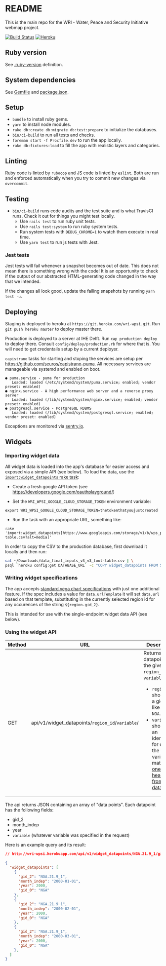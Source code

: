 # README

This is the main repo for the WRI - Water, Peace and Security Initiative webmap project.

[![Build Status](https://travis-ci.com/greenriver/wri-wpsi.svg?token=EQywZqAdUXLYyppSoTji&branch=master)](https://travis-ci.com/greenriver/wri-wpsi)
[![Heroku](http://heroku-badge.herokuapp.com/?app=wri-wpsi&style=flat&svg=1)](https://dashboard.heroku.com/apps/wri-wpsi)

## Ruby version

See [.ruby-version](/.ruby-version) definition.

## System dependencies

See [Gemfile](/Gemfile) and [package.json](/package.json).

## Setup

* `bundle` to install ruby gems.
* `yarn` to install node modules.
* `rake db:create db:migrate db:test:prepare` to initialize the databases.
* `bin/ci-build` to run all tests and checks.
* `foreman start -f Procfile.dev` to run the app locally.
* `rake db:fixtures:load` to fill the app with realistic layers and categories.

## Linting

Ruby code is linted by `rubocop` and JS code is linted by `eslint`. Both are run and enforced automatically when you try to commit new changes via `overcommit`.

## Testing

* `bin/ci-build` runs code audits and the test suite and is what TravisCI runs. Check it out for things you might test locally.
  * Use `rails test` to run ruby unit tests.
  * Use `rails test:system` to run ruby system tests.
  * Run system tests with `DEBUG_CHROME=1` to watch them execute in real time.
  * Use `yarn test` to run js tests with Jest.

### Jest tests

Jest tests will fail whenever a snapshot becomes out of date. This does not mean there is something wrong with the code! It is an opportunity to check if the output of our abstracted HTML-generating code changed in the way that we intended.

If the changes all look good, update the failing snapshots by running `yarn test -u`.

## Deploying

Staging is deployed to heroku at `https://git.heroku.com/wri-wpsi.git`. Run `git push heroku master` to deploy master there.

Production is deployed to a server at IHE Delft. Run `cap production deploy` to deploy there. Consult
`config/deploy/production.rb` for where that is. You will need to get credentails setup by a current deployer.

`capistrano` tasks for starting and stoping the services are setup per https://github.com/seuros/capistrano-puma.  All necessary services are manageable via systemd and enabled on boot.

```
● puma.service - puma for production
   Loaded: loaded (/etc/systemd/system/puma.service; enabled; vendor preset: enabled)
● nginx.service - A high performance web server and a reverse proxy server
   Loaded: loaded (/lib/systemd/system/nginx.service; enabled; vendor preset: enabled)
● postgresql.service - PostgreSQL RDBMS
   Loaded: loaded (/lib/systemd/system/postgresql.service; enabled; vendor preset: enabled)
```

Exceptions are monitored via [sentry.io](https://sentry.io/organizations/green-river/issues/?project=1484102).

## Widgets

### Importing widget data

All widget data is loaded into the app's database for easier access and exposed via a simple API (see below). To load the data, use the [`import:widget_datapoints` rake task](/lib/tasks/import.rake):

* Create a fresh google API token (see https://developers.google.com/oauthplayground/)

* Set the `WRI_WPSI_GOOGLE_CLOUD_STORAGE_TOKEN` environment variable:

```
export WRI_WPSI_GOOGLE_CLOUD_STORAGE_TOKEN=thetokenthatyoujustcreated
```

* Run the task with an appropriate URL, something like:

```
rake 'import:widget_datapoints[https://www.googleapis.com/storage/v1/b/wps_pillar1a/o/data_final%2finputs%2fv3%2fv3_tool-table.csv?alt=media]'
```

In order to copy the CSV to the production database, first download it locally and then run:

```bash
cat ~/Downloads/data_final_inputs_v3_v3_tool-table.csv | \
psql `heroku config:get DATABASE_URL` -c "COPY widget_datapoints FROM STDIN DELIMITERS ',' CSV HEADER;"
```

### Writing widget specifications

The app accepts [standard vega chart specifications](https://vega.github.io/vega/docs/specification/) with just one additional feature. If the spec includes a value for `data.urlTemplate` it will set `data.url` based on that template, substituting in the currently selected region id for any occurences of the string `${region.gid_2}`.

This is intended for use with the single-endpoint widget data API (see below).

### Using the widget API

| Method | URL                                                  | Description
|--------|------------------------------------------------------|------------
| GET    | api/v1/widget_datapoints/`region_id`/`variable`/     | Returns all datapoints for the given `region_id` and `variable`:<ul><li>`region_id` should be a gid_2 like `NGA.21.9_1`</li><li>`variable` should be an identifier for one of the model variables, matching [one of the headers from the data csv](/db/schema.rb#L64-L138).</li></ul>

The api returns JSON containing an array of "data points". Each datapoint has the following fields:

* gid_2
* month_indep
* year
* `variable` (whatever variable was specified in the request)

Here is an example query and its result:

```JSON
// http://wri-wpsi.herokuapp.com/api/v1/widget_datapoints/NGA.21.9_1/gid_0/

{
  "widget_datapoints": [
    {
      "gid_2": "NGA.21.9_1",
      "month_indep": "2000-01-01",
      "year": 2000,
      "gid_0": "NGA"
    },
    {
      "gid_2": "NGA.21.9_1",
      "month_indep": "2000-02-01",
      "year": 2000,
      "gid_0": "NGA"
    },
    {
      "gid_2": "NGA.21.9_1",
      "month_indep": "2000-03-01",
      "year": 2000,
      "gid_0": "NGA"
    },
  ]
}
```
